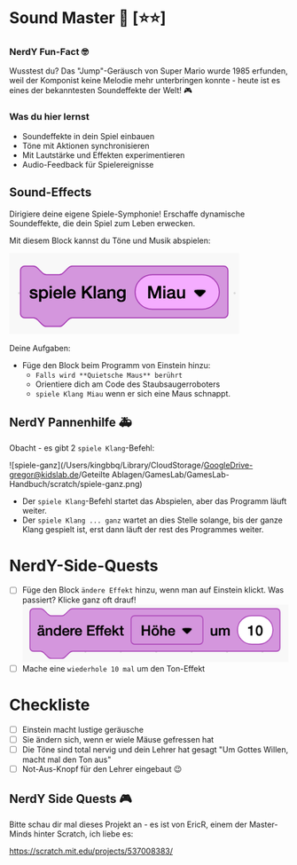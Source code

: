 # Sound Master 🎵 [⭐⭐]

### NerdY Fun-Fact 🤓

Wusstest du? Das "Jump"-Geräusch von Super Mario wurde 1985 erfunden, weil der Komponist keine Melodie mehr unterbringen konnte - heute ist es eines der bekanntesten Soundeffekte der Welt! 🎮

### Was du hier lernst

- Soundeffekte in dein Spiel einbauen
- Töne mit Aktionen synchronisieren
- Mit Lautstärke und Effekten experimentieren
- Audio-Feedback für Spielereignisse

## Sound-Effects 

Dirigiere deine eigene Spiele-Symphonie! Erschaffe dynamische Soundeffekte, die dein Spiel zum Leben erwecken.

Mit diesem Block kannst du Töne und Musik abspielen:

![alt text](scratch/spiele.png)

Deine Aufgaben:

- Füge den Block beim Programm von Einstein hinzu:
  - `Falls wird **Quietsche Maus** berührt` 
  - Orientiere dich am Code des Staubsaugerroboters
  - `spiele Klang Miau` wenn er sich eine Maus schnappt.

## NerdY Pannenhilfe 🚑 

Obacht - es gibt 2 `spiele Klang`-Befehl:

![spiele-ganz](/Users/kingbbq/Library/CloudStorage/GoogleDrive-gregor@kidslab.de/Geteilte Ablagen/GamesLab/GamesLab-Handbuch/scratch/spiele-ganz.png)

- Der `spiele Klang`-Befehl startet das Abspielen, aber das Programm läuft weiter.
- Der `spiele Klang ... ganz` wartet an dies Stelle solange, bis der ganze Klang gespielt ist, erst dann läuft der rest des Programmes weiter.

 # NerdY-Side-Quests

- [ ] Füge den Block `ändere Effekt` hinzu, wenn man auf Einstein klickt. Was passiert? Klicke ganz oft drauf!
![alt text](scratch/ton-effekt.png)
- [ ] Mache eine `wiederhole 10 mal` um den Ton-Effekt 
 # Checkliste

- [ ] Einstein macht lustige geräusche
- [ ] Sie ändern sich, wenn er wiele Mäuse gefressen hat
- [ ] Die Töne sind total nervig und dein Lehrer hat gesagt "Um Gottes Willen, macht mal den Ton aus"  
- [ ] Not-Aus-Knopf für den Lehrer eingebaut 😉

## NerdY Side Quests 🎮

Bitte schau dir mal dieses Projekt an - es ist von EricR, einem der Master-Minds hinter Scratch, ich liebe es:

https://scratch.mit.edu/projects/537008383/

